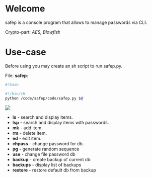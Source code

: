 # Welcome

safep is a console program that allows to manage passwords via CLI.

Crypto-part: *AES, Blowfish*


# Use-case

Before using you may create an sh script to run safep.py.

File: **safep**:
```bash
#!bash

#!/bin/sh
python /code/safep/code/safep.py $@

```

![](http://dl.dropbox.com/u/17976346/imgs/in_work.png)

* **ls** - search and display items. 
* **lsp** - search and display items with passwords.
* **mk** - add item.
* **rm** - delete item. 
* **ed** - edit item. 
* **chpass** - change password for db. 
* **pg** - generate random sequence
* **use** - change file password db
* **backup** - create backup of current db
* **backups** - display list of backups
* **restore** - restore default db from backup
